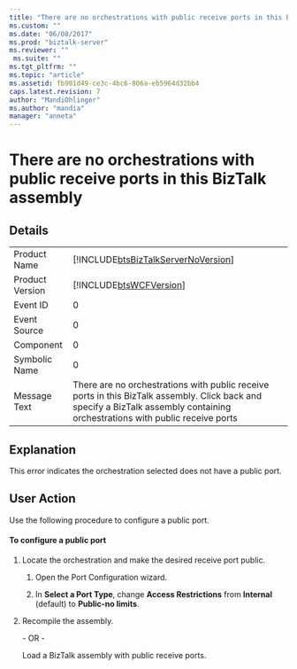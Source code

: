 ```yaml
---
title: "There are no orchestrations with public receive ports in this BizTalk assembly | Microsoft Docs"
ms.custom: ""
ms.date: "06/08/2017"
ms.prod: "biztalk-server"
ms.reviewer: ""
 ms.suite: ""
ms.tgt_pltfrm: ""
ms.topic: "article"
ms.assetid: fb901d49-ce3c-4bc6-806a-eb5964d32bb4
caps.latest.revision: 7
author: "MandiOhlinger"
ms.author: "mandia"
manager: "anneta"
---
```

# There are no orchestrations with public receive ports in this BizTalk assembly
## Details  
  
|||  
|-|-|  
|Product Name|[!INCLUDE[btsBizTalkServerNoVersion](../includes/btsbiztalkservernoversion-md.md)]|  
|Product Version|[!INCLUDE[btsWCFVersion](../includes/btswcfversion-md.md)]|  
|Event ID|0|  
|Event Source|0|  
|Component|0|  
|Symbolic Name|0|  
|Message Text|There are no orchestrations with public receive ports in this BizTalk assembly. Click back and specify a BizTalk assembly containing orchestrations with public receive ports|  
  
## Explanation  
 This error indicates the orchestration selected does not have a public port.  
  
## User Action  
 Use the following procedure to configure a public port.  
  
#### To configure a public port  
  
1.  Locate the orchestration and make the desired receive port public.  
  
    1.  Open the Port Configuration wizard.  
  
    2.  In **Select a Port Type**, change **Access Restrictions** from **Internal** (default) to **Public-no limits**.  
  
2.  Recompile the assembly.  
  
     \- OR -  
  
     Load a BizTalk assembly with public receive ports.